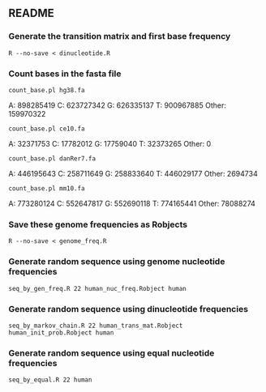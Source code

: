 README
-----------------------------

### Generate the transition matrix and first base frequency

`R --no-save < dinucleotide.R`

### Count bases in the fasta file

`count_base.pl hg38.fa`

A: 898285419
C: 623727342
G: 626335137
T: 900967885
Other: 159970322

`count_base.pl ce10.fa`

A: 32371753
C: 17782012
G: 17759040
T: 32373265
Other: 0

`count_base.pl danRer7.fa`

A: 446195643
C: 258711649
G: 258833640
T: 446029177
Other: 2694734

`count_base.pl mm10.fa`

A: 773280124
C: 552647817
G: 552690118
T: 774165441
Other: 78088274

### Save these genome frequencies as Robjects

`R --no-save < genome_freq.R`

### Generate random sequence using genome nucleotide frequencies

`seq_by_gen_freq.R 22 human_nuc_freq.Robject human`

### Generate random sequence using dinucleotide frequencies

`seq_by_markov_chain.R 22 human_trans_mat.Robject human_init_prob.Robject human`

### Generate random sequence using equal nucleotide frequencies

`seq_by_equal.R 22 human`
